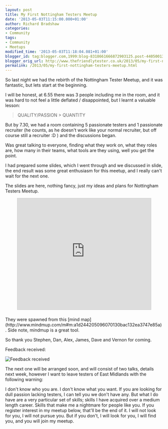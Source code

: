 ```yaml
---
layout: post
title: My First Nottingham Testers Meetup
date: '2013-05-03T11:15:00.000+01:00'
author: Richard Bradshaw
categories:
- Community
tags:
- Community
- Meetups
modified_time: '2013-05-03T11:18:04.081+01:00'
blogger_id: tag:blogger.com,1999:blog-8318661666872903125.post-4405001390132462325
blogger_orig_url: http://www.thefriendlytester.co.uk/2013/05/my-first-nottingham-testers-meetup.html
permalink: /2013/05/my-first-nottingham-testers-meetup.html
---
```


So last night we had the rebirth of the Nottingham Tester Meetup, and it was fantastic, but lets start at the beginning.  

I will be honest, at 6.55 there was 3 people including me in the room, and it was hard to not feel a little deflated / disappointed, but I learnt a valuable lesson:  

> QUALITY/PASSION > QUANTITY

But by 7.30, we had a room containing 5 passionate testers and 1 passionate recruiter (he counts, as he doesn't work like your normal recruiter, but off course still a recruiter :D ) and the discussions began.

Was great talking to everyone, finding what they work on, what they roles are, how many in their teams, what tools are they using, well you get the point.

I had prepared some slides, which I went through and we discussed in slide, the end result was some great enthusiasm for this meetup, and I really can't wait for the next one.

The slides are here, nothing fancy, just my ideas and plans for Nottingham Testers Meetup.  

<div style="text-align: center;"><iframe allowfullscreen="" frameborder="0" height="356" marginheight="0" marginwidth="0" mozallowfullscreen="" scrolling="no" src="http://www.slideshare.net/slideshow/embed_code/20466559" style="border-width: 1px 1px 0; border: 1px solid #CCC; margin-bottom: 5px;" webkitallowfullscreen="" width="427"></iframe>  
</div>  
<br>
They were spawned from this [mind map](http://www.mindmup.com/m#m:a1d244205096070130bac132ea3747e85a). Side note, mindmup is a great tool.  

So thank you Stephen, Dan, Alex, James, Dave and Vernon for coming.  

Feedback received:
 
![Feedback received]({{site.url}}/images/blogpostimages/NottsTestFeedback.png)

The next one will be arranged soon, and will consist of two talks, details next week, however I want to leave testers of East Midlands with the following warning:  

I don't know who you are. I don't know what you want. If you are looking for dull passion lacking testers, I can tell you we don't have any. But what I do have are a very particular set of skills; skills I have acquired over a medium length career. Skills that make me a nightmare for people like you. If you register interest in my meetup below, that'll be the end of it. I will not look for you, I will not pursue you. But if you don't, I will look for you, I will find you, and you will join my meetup.